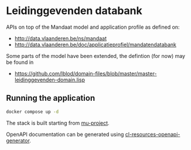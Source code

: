 # Leidinggevenden databank

APIs on top of the Mandaat model and application profile as defined on:

* http://data.vlaanderen.be/ns/mandaat
* http://data.vlaanderen.be/doc/applicatieprofiel/mandatendatabank

Some parts of the model have been extended, the defintion (for now) may be
found in

 * https://github.com/lblod/domain-files/blob/master/master-leidinggevenden-domain.lisp

## Running the application

```bash
docker compose up -d
```

The stack is built starting from
[mu-project](https://github.com/mu-semtech/mu-project).

OpenAPI documentation can be generated using
[cl-resources-openapi-generator](https://github.com/mu-semtech/cl-resources-openapi-generator).

